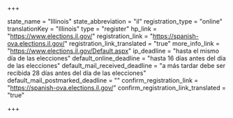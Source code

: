 +++

state_name = "Illinois"
state_abbreviation = "il"
registration_type = "online"
translationKey = "Illinois"
type = "register"
hp_link = "https://www.elections.il.gov/"
registration_link = "https://spanish-ova.elections.il.gov/"
registration_link_translated = "true"
more_info_link = "https://www.elections.il.gov/Default.aspx"
ip_deadline = "hasta el mismo día de las elecciones"
default_online_deadline = "hasta 16 días antes del día de las elecciones"
default_mail_received_deadline = "a más tardar debe ser recibida 28 días antes del día de las elecciones"
default_mail_postmarked_deadline = ""
confirm_registration_link = "https://spanish-ova.elections.il.gov/"
confirm_registration_link_translated = "true"

+++